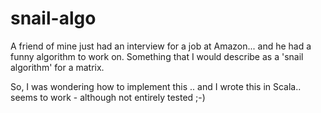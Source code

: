 # snail-algo

A friend of mine just had an interview for a job at Amazon... and he had a funny algorithm to work on. 
Something that I would describe as a 'snail algorithm' for a matrix.

So, I was wondering how to implement this .. and I wrote this in Scala.. seems to work - although not entirely tested ;-)